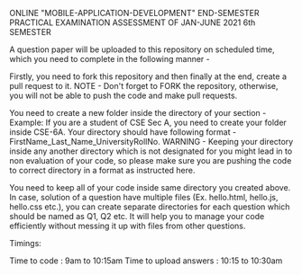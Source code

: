 ONLINE "MOBILE-APPLICATION-DEVELOPMENT" END-SEMESTER PRACTICAL EXAMINATION ASSESSMENT OF JAN-JUNE 2021 6th SEMESTER


A question paper will be uploaded to this repository on scheduled time, which you need to complete in the following manner -

Firstly, you need to fork this repository and then finally at the end, create a pull request to it.
NOTE - Don't forget to FORK the repository, otherwise, you will not be able to push the code and make pull requests.

You need to create a new folder inside the directory of your section - Example: If you are a student of CSE Sec A, you need to create your folder inside CSE-6A.
Your directory should have following format - FirstName_Last_Name_UniversityRollNo.
WARNING - Keeping your directory inside any another directory which is not designated for you might lead in to non evaluation of your code, so please make sure you are pushing the code to correct directory in a format as instructed here.


You need to keep all of your code inside same directory you created above. In case, solution of a question have multiple files (Ex. hello.html, hello.js, hello.css etc.), you can create separate directories for each question which should be named as Q1, Q2 etc. It will help you to manage your code efficiently without messing it up with files from other questions.



Timings:

Time to code : 9am to 10:15am
Time to upload answers : 10:15 to 10:30am
